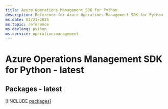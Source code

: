 ```yaml
---
title: Azure Operations Management SDK for Python
description: Reference for Azure Operations Management SDK for Python
ms.date: 02/21/2025
ms.topic: reference
ms.devlang: python
ms.service: operationsmanagement
---
```

# Azure Operations Management SDK for Python - latest
## Packages - latest
[!INCLUDE [packages](operations-management-index.md)]